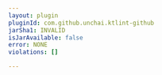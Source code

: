 ```yaml
---
layout: plugin
pluginId: com.github.unchai.ktlint-github
jarSha1: INVALID
isJarAvailable: false
error: NONE
violations: []

---
```

